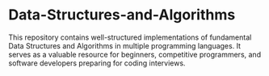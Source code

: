 # Data-Structures-and-Algorithms
This repository contains well-structured implementations of fundamental Data Structures and Algorithms in multiple programming languages. It serves as a valuable resource for beginners, competitive programmers, and software developers preparing for coding interviews.
